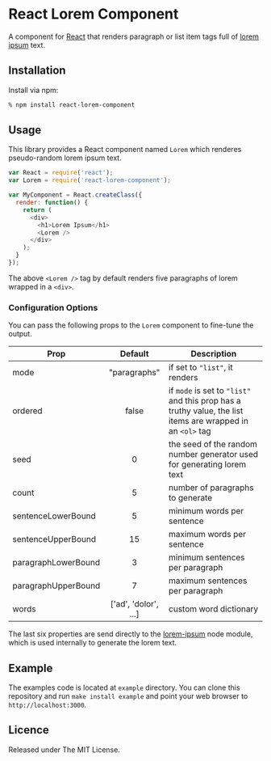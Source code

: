 # React Lorem Component

A component for [React][1] that renders paragraph or list item tags full of [lorem ipsum][2] text.


## Installation

Install via npm:

```bash
% npm install react-lorem-component
```


## Usage

This library provides a React component named `Lorem` which renderes pseudo-random lorem ipsum text.

```js
var React = require('react');
var Lorem = require('react-lorem-component');

var MyComponent = React.createClass({
  render: function() {
    return (
      <div>
        <h1>Lorem Ipsum</h1>
        <Lorem />
      </div>
    );
  }
});
```

The above `<Lorem />` tag by default renders five paragraphs of lorem wrapped in a `<div>`.


### Configuration Options

You can pass the following props to the `Lorem` component to fine-tune the output.

Prop                | Default               | Description      
------------------- |:---------------------:| ------------
mode                | "paragraphs"          | if set to `"list"`, it renders | list items wrapped in an `<ul>` tag
ordered             | false                 | if `mode` is set to `"list"` and this prop has a truthy value, the list items are wrapped in an `<ol>` tag 
seed                | 0                     | the seed of the random number generator used for generating lorem text
count               | 5                     | number of paragraphs to generate
sentenceLowerBound  | 5                     | minimum words per sentence
sentenceUpperBound  | 15                    | maximum words per sentence
paragraphLowerBound | 3                     | minimum sentences per paragraph
paragraphUpperBound | 7                     | maximum sentences per paragraph
words               | ['ad', 'dolor', ...]  | custom word dictionary

The last six properties are send directly to the [lorem-ipsum][3] node module, which is used internally to generate the lorem text.


## Example

The examples code is located at `example` directory. You can clone this repository and run `make install example` and point your web browser to
`http://localhost:3000`.


## Licence

Released under The MIT License.


[1]: http://facebook.github.io/react/
[2]: http://en.wikipedia.org/wiki/Lorem_ipsum
[3]: https://github.com/knicklabs/node-lorem-ipsum
